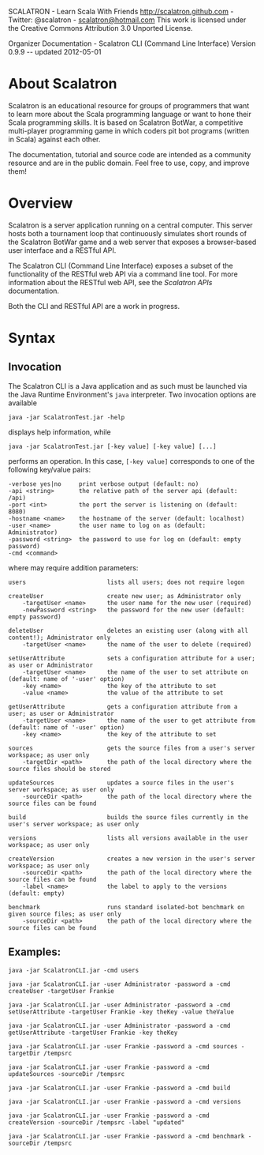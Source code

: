 SCALATRON - Learn Scala With Friends
http://scalatron.github.com - Twitter: @scalatron - scalatron@hotmail.com
This work is licensed under the Creative Commons Attribution 3.0 Unported License.

Organizer Documentation - Scalatron CLI (Command Line Interface)
Version 0.9.9 -- updated 2012-05-01



# About Scalatron

Scalatron is an educational resource for groups of programmers that want to learn more about
the Scala programming language or want to hone their Scala programming skills. It is based on
Scalatron BotWar, a competitive multi-player programming game in which coders pit bot programs
(written in Scala) against each other.

The documentation, tutorial and source code are intended as a community resource and are
in the public domain. Feel free to use, copy, and improve them!



# Overview

Scalatron is a server application running on a central computer. This server hosts both a tournament loop
that continuously simulates short rounds of the Scalatron BotWar game and a web server that exposes a
browser-based user interface and a RESTful API.

The Scalatron CLI (Command Line Interface) exposes a subset of the functionality of the RESTful web API via
a command line tool. For more information about the RESTful web API, see the *Scalatron APIs* documentation.

Both the CLI and RESTful API are a work in progress.


# Syntax

## Invocation

The Scalatron CLI is a Java application and as such must be launched via the Java Runtime Environment's
`java` interpreter. Two invocation options are available

    java -jar ScalatronTest.jar -help

displays help information, while

    java -jar ScalatronTest.jar [-key value] [-key value] [...]

performs an operation. In this case, `[-key value]` corresponds to one of the following key/value pairs:

    -verbose yes|no     print verbose output (default: no)
    -api <string>       the relative path of the server api (default: /api)
    -port <int>         the port the server is listening on (default: 8080)
    -hostname <name>    the hostname of the server (default: localhost)
    -user <name>        the user name to log on as (default: Administrator)
    -password <string>  the password to use for log on (default: empty password)
    -cmd <command>

where <command> may require addition parameters:

    users                       lists all users; does not require logon

    createUser                  create new user; as Administrator only
        -targetUser <name>      the user name for the new user (required)
        -newPassword <string>   the password for the new user (default: empty password)

    deleteUser                  deletes an existing user (along with all content!); Administrator only
        -targetUser <name>      the name of the user to delete (required)

    setUserAttribute            sets a configuration attribute for a user; as user or Administrator
        -targetUser <name>      the name of the user to set attribute on (default: name of '-user' option)
        -key <name>             the key of the attribute to set
        -value <name>           the value of the attribute to set

    getUserAttribute            gets a configuration attribute from a user; as user or Administrator
        -targetUser <name>      the name of the user to get attribute from (default: name of '-user' option)
        -key <name>             the key of the attribute to set

    sources                     gets the source files from a user's server workspace; as user only
        -targetDir <path>       the path of the local directory where the source files should be stored

    updateSources               updates a source files in the user's server workspace; as user only
        -sourceDir <path>       the path of the local directory where the source files can be found

    build                       builds the source files currently in the user's server workspace; as user only

    versions                    lists all versions available in the user workspace; as user only

    createVersion               creates a new version in the user's server workspace; as user only
        -sourceDir <path>       the path of the local directory where the source files can be found
        -label <name>           the label to apply to the versions (default: empty)

    benchmark                   runs standard isolated-bot benchmark on given source files; as user only
        -sourceDir <path>       the path of the local directory where the source files can be found


## Examples:

    java -jar ScalatronCLI.jar -cmd users

    java -jar ScalatronCLI.jar -user Administrator -password a -cmd createUser -targetUser Frankie

    java -jar ScalatronCLI.jar -user Administrator -password a -cmd setUserAttribute -targetUser Frankie -key theKey -value theValue

    java -jar ScalatronCLI.jar -user Administrator -password a -cmd getUserAttribute -targetUser Frankie -key theKey

    java -jar ScalatronCLI.jar -user Frankie -password a -cmd sources -targetDir /tempsrc

    java -jar ScalatronCLI.jar -user Frankie -password a -cmd updateSources -sourceDir /tempsrc

    java -jar ScalatronCLI.jar -user Frankie -password a -cmd build

    java -jar ScalatronCLI.jar -user Frankie -password a -cmd versions

    java -jar ScalatronCLI.jar -user Frankie -password a -cmd createVersion -sourceDir /tempsrc -label "updated"

    java -jar ScalatronCLI.jar -user Frankie -password a -cmd benchmark -sourceDir /tempsrc




